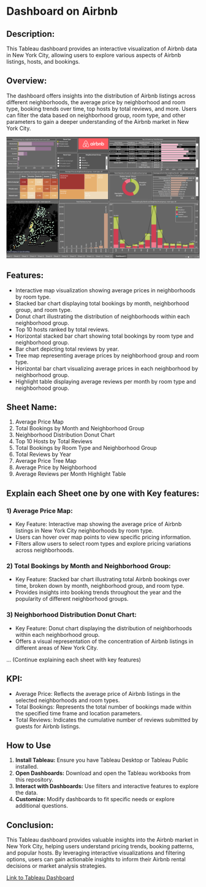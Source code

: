 # Dashboard on Airbnb

## Description:
This Tableau dashboard provides an interactive visualization of Airbnb data in New York City, allowing users to explore various aspects of Airbnb listings, hosts, and bookings. 

## Overview:
The dashboard offers insights into the distribution of Airbnb listings across different neighborhoods, the average price by neighborhood and room type, booking trends over time, top hosts by total reviews, and more. Users can filter the data based on neighborhood group, room type, and other parameters to gain a deeper understanding of the Airbnb market in New York City.


![Dashboard Screenshot](https://github.com/jainam0037/Airbnb-Dashboard/blob/main/image.png?raw=true)

## Features:
- Interactive map visualization showing average prices in neighborhoods by room type.
- Stacked bar chart displaying total bookings by month, neighborhood group, and room type.
- Donut chart illustrating the distribution of neighborhoods within each neighborhood group.
- Top 10 hosts ranked by total reviews.
- Horizontal stacked bar chart showing total bookings by room type and neighborhood group.
- Bar chart depicting total reviews by year.
- Tree map representing average prices by neighborhood group and room type.
- Horizontal bar chart visualizing average prices in each neighborhood by neighborhood group.
- Highlight table displaying average reviews per month by room type and neighborhood group.

## Sheet Name:
1) Average Price Map
2) Total Bookings by Month and Neighborhood Group
3) Neighborhood Distribution Donut Chart
4) Top 10 Hosts by Total Reviews
5) Total Bookings by Room Type and Neighborhood Group
6) Total Reviews by Year
7) Average Price Tree Map
8) Average Price by Neighborhood
9) Average Reviews per Month Highlight Table

## Explain each Sheet one by one with Key features:

### 1) Average Price Map:
   - Key Feature: Interactive map showing the average price of Airbnb listings in New York City neighborhoods by room type.
   - Users can hover over map points to view specific pricing information.
   - Filters allow users to select room types and explore pricing variations across neighborhoods.

### 2) Total Bookings by Month and Neighborhood Group:
   - Key Feature: Stacked bar chart illustrating total Airbnb bookings over time, broken down by month, neighborhood group, and room type.
   - Provides insights into booking trends throughout the year and the popularity of different neighborhood groups.

### 3) Neighborhood Distribution Donut Chart:
   - Key Feature: Donut chart displaying the distribution of neighborhoods within each neighborhood group.
   - Offers a visual representation of the concentration of Airbnb listings in different areas of New York City.

... (Continue explaining each sheet with key features)

## KPI:
- Average Price: Reflects the average price of Airbnb listings in the selected neighborhoods and room types.
- Total Bookings: Represents the total number of bookings made within the specified time frame and location parameters.
- Total Reviews: Indicates the cumulative number of reviews submitted by guests for Airbnb listings.


## How to Use

1. **Install Tableau:** Ensure you have Tableau Desktop or Tableau Public installed.
2. **Open Dashboards:** Download and open the Tableau workbooks from this repository.
3. **Interact with Dashboards:** Use filters and interactive features to explore the data.
4. **Customize:** Modify dashboards to fit specific needs or explore additional questions.

## Conclusion:
This Tableau dashboard provides valuable insights into the Airbnb market in New York City, helping users understand pricing trends, booking patterns, and popular hosts. By leveraging interactive visualizations and filtering options, users can gain actionable insights to inform their Airbnb rental decisions or market analysis strategies.



[Link to Tableau Dashboard](https://public.tableau.com/views/Airbnb_17136462421580/Dashboard1?:language=en-US&:sid=&:display_count=n&:origin=viz_share_link)
